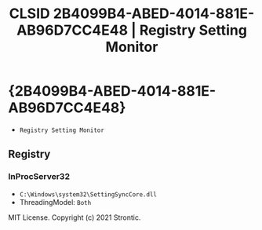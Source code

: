 ﻿---
title: "CLSID 2B4099B4-ABED-4014-881E-AB96D7CC4E48 | Registry Setting Monitor"
excerpt: What is COM-Object CLSID 2B4099B4-ABED-4014-881E-AB96D7CC4E48?
---

# {2B4099B4-ABED-4014-881E-AB96D7CC4E48}

* `Registry Setting Monitor`

## Registry


### InProcServer32

* `C:\Windows\system32\SettingSyncCore.dll`
* ThreadingModel: `Both`

MIT License. Copyright (c) 2021 Strontic.


